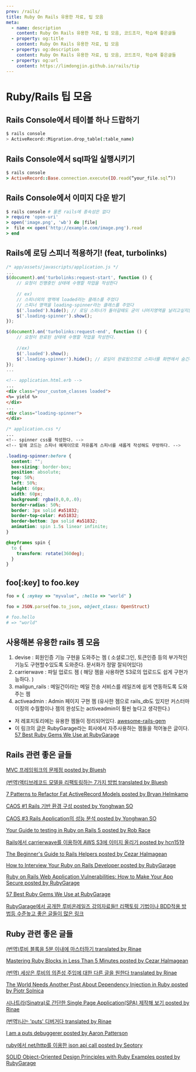 ```yaml
---
prev: /rails/
title: Ruby On Rails 유용한 자료, 팁 모음
meta: 
  - name: description
    content: Ruby On Rails 유용한 자료, 팁 모음, 코드조각, 학습에 좋은글들
  - property: og:title
    content: Ruby On Rails 유용한 자료, 팁 모음
  - property: og:description
    content: Ruby On Rails 유용한 자료, 팁 모음, 코드조각, 학습에 좋은글들
  - property: og:url
    content: https://limdongjin.github.io/rails/tip
---
```

# Ruby/Rails 팁 모음

## Rails Console에서 테이블 하나 드랍하기

```bash
$ rails console
> ActiveRecord::Migration.drop_table(:table_name)
```

## Rails Console에서 sql파일 실행시키기

```ruby
$ rails console
> ActiveRecord::Base.connection.execute(IO.read(“your_file.sql”))
```

## Rails Console에서 이미지 다운 받기

```ruby
$ rails console # 물론 rails에 종속성은 없다
> require 'open-uri'
> open('image.png', 'wb') do |file|
>  file << open('http://example.com/image.png').read
> end
```

## Rails에 로딩 스피너 적용하기! (feat, turbolinks)


```javascript
/* app/assets/javascripts/application.js */
...
$(document).on('turbolinks:request-start', function () {
    // 요청이 진행중인 상태에 수행할 작업을 작성한다
    
    // ex)
    // 스피너외의 영역에 loaded라는 클래스를 주었다 
    // 스피너 영역을 loading-spinner라는 클래스를 주었다 
    $('.loaded').hide(); // 로딩 스피너가 돌아갈때도 굳이 나머지영역을 날리고싶지않다면 hide를 안해도 무방하다.
    $('.loading-spinner').show(); 
});

$(document).on('turbolinks:request-end', function () {
    // 요청이 완료된 상태에 수행할 작업을 작성한다. 
    
    //ex)
    $('.loaded').show();
    $('.loading-spinner').hide(); // 로딩이 완료됬으므로 스피너를 화면에서 숨긴다.
});
...
```

```html
<!-- application.html.erb -->
...
<div class="your_custom_classes loaded">
<%= yield %>
</div>
...
<div class="loading-spinner">
</div>
```

```css 
/* application.css */
...
<!-- spinner css를 작성한다. -->
<!-- 밑에 코드는 스피너 예제이므로 자유롭게 스피너를 새롭게 작성해도 무방하다. -->

.loading-spinner:before {
  content: "";
  box-sizing: border-box;
  position: absolute;
  top: 50%;
  left: 50%;
  height: 60px;
  width: 60px;
  background: rgba(0,0,0,.0);
  border-radius: 50%;
  border: 3px solid #a51832; 
  border-top-color: #a51832;
  border-bottom: 3px solid #a51832; 
  animation: spin 1.5s linear infinite;
}

@keyframes spin {
  to {
    transform: rotate(360deg);
  }
}
```

## foo[:key] to foo.key

```ruby
foo = { :mykey => "myvalue", :hello => "world" }

foo = JSON.parse(foo.to_json, object_class: OpenStruct)

# foo.hello 
# => "world"
```


## 사용해본 유용한 rails 젬 모음 

1. devise : 회원인증 기능 구현을 도와주는 젬 ( 소셜로그인, 토큰인증 등의 부가적인 기능도 구현할수있도록 도와준다. 문서화가 정말 잘되어있다) 
2. carrierwave : 파일 업로드 젬 ( 해당 젬을 사용하면 S3로의 업로드도 쉽게 구현가능하다. )
3. mailgun_rails : 메일건이라는 메일 전송 서비스를 레일즈에 쉽게 연동하도록 도와주는 젬
4. activeadmin : Admin 페이지 구현 젬 (유사한 젬으로 rails_db도 있지만 커스터마이징의 수월함이나 젬의 완성도는 activeadmin이 훨씬 높다고 생각한다.)

+ 저 레포지토리에는 유용한 젬들이 정리되어있다. [awesome-rails-gem](https://github.com/hothero/awesome-rails-gem)
+ 이 링크의 글은 RubyGarage라는 회사에서 자주사용하는 젬들을 적어놓은 글이다. [57 Best Ruby Gems We Use at RubyGarage](https://rubygarage.org/blog/best-ruby-gems-we-use)

## Rails 관련 좋은 글들

[MVC 프레임워크의 문제점 posted by Bluesh](https://bluesh55.github.io/2016/11/26/rails-mvc/)

[(번역)액티브레코드 모델을 리팩토링하는 7가지 방법 translated by Bluesh](https://bluesh55.github.io/2016/09/28/refactor-fat-active-record-model/)

[7 Patterns to Refactor Fat ActiveRecord Models posted by Bryan Helmkamp](https://codeclimate.com/blog/7-ways-to-decompose-fat-activerecord-models/)

[CAOS #1 Rails 기반 환경 구성 posted by Yonghwan SO](http://www.sauru.so/blog/rails-env-especially-for-caos/)

[CAOS #3 Rails Application의 성능 분석 posted by Yonghwan SO](http://www.sauru.so/blog/rails-application-performance/)

[Your Guide to testing in Ruby on Rails 5 posted by Rob Race](https://hackernoon.com/your-guide-to-testing-in-ruby-on-rails-5-c8bd122e38ad)

[Rails에서 carrierwave를 이용하여 AWS S3에 이미지 올리기 posted by hcn1519](https://hcn1519.github.io/articles/2016-02/carrierwave)

[The Beginner's Guide to Rails Helpers posted by Cezar Halmagean](https://mixandgo.com/learn/the-beginners-guide-to-rails-helpers)

[How to Interview Your Ruby on Rails Developer posted by RubyGarage](https://rubygarage.org/blog/how-to-interview-your-ruby-on-rails-developer)

[Ruby on Rails Web Application Vulnerabilities: How to Make Your App Secure posted by RubyGarage](https://rubygarage.org/blog/ruby-on-rails-web-application-vulnerabilities-how-to-make-your-app-secure)

[57 Best Ruby Gems We Use at RubyGarage](https://rubygarage.org/blog/best-ruby-gems-we-use)

[RubyGarage에서 공개한 루비온레일즈 강의자료들!! 리팩토링 기법이나 BDD적용 방법등 수준높고 좋은 글들이 많은 링크](http://rubygarage.github.io/)

## Ruby 관련 좋은 글들

[(번역)루비 블록을 5분 이내에 마스터하기 translated by Rinae](https://adhrinae.github.io/posts/mastering-ruby-blocks-in-less-than-5minutes-kor)

[Mastering Ruby Blocks in Less Than 5 Minutes posted by Cezar Halmagean
](https://mixandgo.com/learn/mastering-ruby-blocks-in-less-than-5-minutes)

[(번역) 세상은 루비의 의존성 주입에 대한 다른 글을 원한다 translated by Rinae](https://adhrinae.github.io/posts/the-world-needs-another-post-about-dependency-injection-in-ruby-kor/)

[The World Needs Another Post About Dependency Injection in Ruby posted by  Piotr Solnica](http://solnic.eu/2013/12/17/the-world-needs-another-post-about-dependency-injection-in-ruby.html)

[시나트라(Sinatra)로 간단한 Single Page Application(SPA) 제작해 보기 posted by Rinae](https://adhrinae.github.io/posts/simple-spa-application-with-sinatra)

[(번역)나는 'puts' 디버거다 translated by Rinae](https://adhrinae.github.io/posts/i-am-a-puts-debuggerer-kor)

[I am a puts debuggerer posted by  Aaron Patterson](https://tenderlovemaking.com/2016/02/05/i-am-a-puts-debuggerer.html)

[ruby에서 net/http를 이용한 json api call posted by Seotory](https://blog.seotory.com/post/2016/03/ruby-json-api-call-with-nethttp)

[SOLID Object-Oriented Design Principles with Ruby Examples posted by RubyGarage](https://rubygarage.org/blog/solid-principles-of-ood)

<Disqus />

